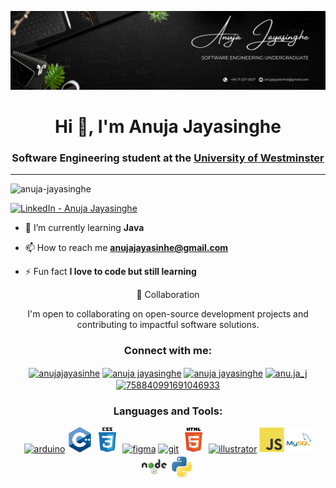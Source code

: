 ![My Photo](profileBanner.png)


<h1 align="center">Hi 👋, I'm Anuja Jayasinghe</h1>
<h3 align="center">Software Engineering student at the <b><a href="https://www.westminster.ac.uk" target="_blank">University of Westminster</a></b></h3>

---

<p align="left"> <img src="https://komarev.com/ghpvc/?username=anuja-jayasinghe&label=Profile%20views&color=0e75b6&style=flat" alt="anuja-jayasinghe" /> </p>

<p align="left">
  <a href="https://linkedin.com/in/anuja-jayasinghe" target="_blank">
    <img src="https://img.shields.io/badge/LinkedIn-Anuja%20Jayasinghe-blue?style=for-the-badge&logo=linkedin" alt="LinkedIn - Anuja Jayasinghe" />
  </a>
</p>

- 🌱 I’m currently learning **Java**

- 📫 How to reach me **anujajayasinhe@gmail.com**

- ⚡ Fun fact **I love to code but still learning**

<div align="center">
    🤝 Collaboration
    <p>I'm open to collaborating on open-source development projects and contributing to impactful software solutions.</p>
</div>
<h3 align="center">Connect with me:</h3>
<p align="center">
<a href="https://twitter.com/anujajayasinhe" target="blank"><img align="center" src="https://raw.githubusercontent.com/rahuldkjain/github-profile-readme-generator/master/src/images/icons/Social/twitter.svg" alt="anujajayasinhe" height="30" width="40" /></a>
<a href="https://linkedin.com/in/anuja-jayasinghe" target="blank"><img align="center" src="https://raw.githubusercontent.com/rahuldkjain/github-profile-readme-generator/master/src/images/icons/Social/linked-in-alt.svg" alt="anuja jayasinghe" height="30" width="40" /></a>
<a href="https://www.facebook.com/anuja.jayasinghe.75" target="blank"><img align="center" src="https://raw.githubusercontent.com/rahuldkjain/github-profile-readme-generator/master/src/images/icons/Social/facebook.svg" alt="anuja jayasinghe" height="30" width="40" /></a>
<a href="https://instagram.com/anu.ja_j" target="blank"><img align="center" src="https://raw.githubusercontent.com/rahuldkjain/github-profile-readme-generator/master/src/images/icons/Social/instagram.svg" alt="anu.ja_j" height="30" width="40" /></a>
<a href="https://discordapp.com/users/758840991691046933/" target="blank"><img align="center" src="https://raw.githubusercontent.com/rahuldkjain/github-profile-readme-generator/master/src/images/icons/Social/discord.svg" alt="758840991691046933" height="30" width="40" /></a>
</p>

<h3 align="center">Languages and Tools:</h3>
<p align="center">
    <a href="https://www.arduino.cc/" target="blank"><img src="https://cdn.worldvectorlogo.com/logos/arduino-1.svg" alt="arduino" width="40" height="40"/></a>
    <a href="https://www.w3schools.com/cpp/" target="blank"><img src="https://raw.githubusercontent.com/devicons/devicon/master/icons/cplusplus/cplusplus-original.svg" alt="cplusplus" width="40" height="40"/></a>
    <a href="https://www.w3schools.com/css/" target="blank"><img src="https://raw.githubusercontent.com/devicons/devicon/master/icons/css3/css3-original-wordmark.svg" alt="css3" width="40" height="40"/></a>
    <a href="https://www.figma.com/" target="blank"><img src="https://www.vectorlogo.zone/logos/figma/figma-icon.svg" alt="figma" width="40" height="40"/></a>
    <a href="https://git-scm.com/" target="blank"><img src="https://www.vectorlogo.zone/logos/git-scm/git-scm-icon.svg" alt="git" width="40" height="40"/></a>
    <a href="https://www.w3.org/html/" target="blank"><img src="https://raw.githubusercontent.com/devicons/devicon/master/icons/html5/html5-original-wordmark.svg" alt="html5" width="40" height="40"/></a>
    <a href="https://www.adobe.com/in/products/illustrator.html" target="blank"><img src="https://www.vectorlogo.zone/logos/adobe_illustrator/adobe_illustrator-icon.svg" alt="illustrator" width="40" height="40"/></a>
    <a href="https://developer.mozilla.org/en-US/docs/Web/JavaScript" target="blank"><img src="https://raw.githubusercontent.com/devicons/devicon/master/icons/javascript/javascript-original.svg" alt="javascript" width="40" height="40"/></a>
    <a href="https://www.mysql.com/" target="blank"><img src="https://raw.githubusercontent.com/devicons/devicon/master/icons/mysql/mysql-original-wordmark.svg" alt="mysql" width="40" height="40"/></a>
    <a href="https://nodejs.org" target="blank"><img src="https://raw.githubusercontent.com/devicons/devicon/master/icons/nodejs/nodejs-original-wordmark.svg" alt="nodejs" width="40" height="40"/></a>
    <a href="https://www.python.org" target="blank"><img src="https://raw.githubusercontent.com/devicons/devicon/master/icons/python/python-original.svg" alt="python" width="40" height="40"/></a>
</p>
